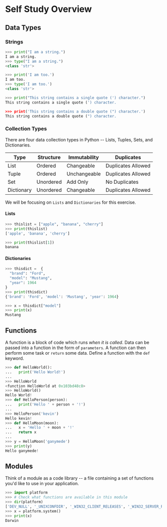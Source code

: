 # Self Study Overview

## Data Types

### Strings
```python
>>> print("I am a string.")
I am a string.
>>> type("I am a string.")
<class 'str'>

>>> print('I am too.')
I am too.
>>> type('I am too.')
<class 'str'>

>>> print("This string contains a single quote (') character.")
This string contains a single quote (') character.

>>> print('This string contains a double quote (") character.')
This string contains a double quote (") character.
```
### Collection Types

There are four data collection types in Python -- Lists, Tuples, Sets, and Dictionaries.

| Type       | Structure | Immutability | Duplicates         | 
|------------|-----------|--------------|--------------------|
| List       | Ordered   | Changeable   | Duplicates Allowed |
| Tuple      | Ordered   | Unchangeable | Duplicates Allowed | 
| Set        | Unordered | Add Only     | No Duplicates      | 
| Dictionary | Unordered | Changeable   | Duplicates Allowed | 

We will be focusing on ``Lists`` and ``Dictionaries`` for this exercise.

#### Lists
```python
>>> thislist = ["apple", "banana", "cherry"]
>>> print(thislist)
['apple', 'banana', 'cherry']

>>> print(thislist[1])
banana
```

#### Dictionaries
```python
>>> thisdict =	{
  "brand": "Ford",
  "model": "Mustang",
  "year": 1964
}
>>> print(thisdict)
{'brand': 'Ford', 'model': 'Mustang', 'year': 1964}

>>> x = thisdict["model"]
>>> print(x)
Mustang
```

## Functions

A function is a block of code which runs _when it is called_. Data can be passed into a function in the form of ``parameters``. A function can then perform some task or ``return`` some data. Define a function with the ``def`` keyword.

```python
>>> def HelloWorld():
...   print('Hello World!')
... 
>>> HelloWorld
<function HelloWorld at 0x103bd48c8>
>>> HelloWorld()
Hello World!
>>> def HelloPerson(person):
...   print('Hello ' + person + '!')
... 
>>> HelloPerson('kevin')
Hello kevin!
>>> def HelloMoon(moon):
...   x = 'Hello ' + moon + '!'
...   return x
... 
>>> y = HelloMoon('ganymede')
>>> print(y)
Hello ganymede!
```

## Modules

Think of a module as a code library -- a file containing a set of functions you'd like to use in your application.

```python
>>> import platform
>>> # Check what functions are available in this module
>>> dir(platform)
['DEV_NULL', '_UNIXCONFDIR', '_WIN32_CLIENT_RELEASES', '_WIN32_SERVER_RELEASES', '__builtins__', '__cached__', '__copyright__', '__doc__', '__file__', '__loader__', '__name__', '__package__', '__spec__', '__version__', '_comparable_version', '_component_re', '_default_architecture', '_dist_try_harder', '_follow_symlinks', '_ironpython26_sys_version_parser', '_ironpython_sys_version_parser', '_java_getprop', '_libc_search', '_linux_distribution', '_lsb_release_version', '_mac_ver_xml', '_node', '_norm_version', '_parse_release_file', '_platform', '_platform_cache', '_pypy_sys_version_parser', '_release_filename', '_release_version', '_supported_dists', '_sys_version', '_sys_version_cache', '_sys_version_parser', '_syscmd_file', '_syscmd_uname', '_syscmd_ver', '_uname_cache', '_ver_output', '_ver_stages', 'architecture', 'collections', 'dist', 'java_ver', 'libc_ver', 'linux_distribution', 'mac_ver', 'machine', 'node', 'os', 'platform', 'popen', 'processor', 'python_branch', 'python_build', 'python_compiler', 'python_implementation', 'python_revision', 'python_version', 'python_version_tuple', 're', 'release', 'subprocess', 'sys', 'system', 'system_alias', 'uname', 'uname_result', 'version', 'warnings', 'win32_ver']
>>> x = platform.system()
>>> print(x)
Darwin
```

